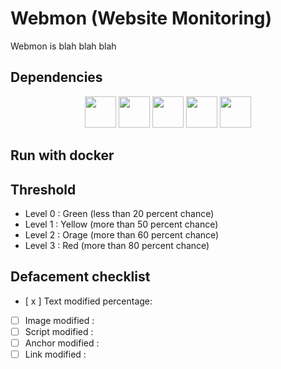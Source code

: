 # Webmon (Website Monitoring)
Webmon is blah blah blah

## Dependencies
<p align="center">
  <img height="50" src="https://upload.wikimedia.org/wikipedia/commons/thumb/3/38/SQLite370.svg/1200px-SQLite370.svg.png">
  <img height="50" src="https://camo.githubusercontent.com/fc61dcbdb7a6e49d3adecc12194b24ab20dfa25b/68747470733a2f2f692e636c6f756475702e636f6d2f7a6659366c4c376546612d3330303078333030302e706e67">
  <img height="50" src="https://vuejs.org/images/logo.png">
  <img height="50" src="https://camo.githubusercontent.com/3d884d889bb7e345ca5464d55bc24c80a36c7b1b/68747470733a2f2f75706c6f61642e77696b696d656469612e6f72672f77696b6970656469612f636f6d6d6f6e732f372f37652f4e6f64652e6a735f6c6f676f5f323031352e737667">
  <img height="50" src="https://miro.medium.com/max/1022/0*xAADmPJN52Yy6XJV.jpg">
</p>

## Run with docker


## Threshold 
* Level 0 : Green (less than 20 percent chance)
* Level 1 : Yellow (more than 50 percent chance)
* Level 2 : Orage (more than 60 percent chance)
* Level 3 : Red (more than 80 percent chance)

## Defacement checklist
- [ x ] Text modified percentage:
- [ ] Image modified : 
- [ ] Script modified : 
- [ ] Anchor modified : 
- [ ] Link modified :
